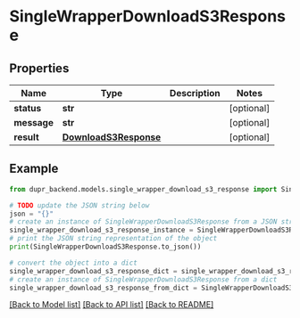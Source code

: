 # SingleWrapperDownloadS3Response


## Properties

Name | Type | Description | Notes
------------ | ------------- | ------------- | -------------
**status** | **str** |  | [optional] 
**message** | **str** |  | [optional] 
**result** | [**DownloadS3Response**](DownloadS3Response.md) |  | [optional] 

## Example

```python
from dupr_backend.models.single_wrapper_download_s3_response import SingleWrapperDownloadS3Response

# TODO update the JSON string below
json = "{}"
# create an instance of SingleWrapperDownloadS3Response from a JSON string
single_wrapper_download_s3_response_instance = SingleWrapperDownloadS3Response.from_json(json)
# print the JSON string representation of the object
print(SingleWrapperDownloadS3Response.to_json())

# convert the object into a dict
single_wrapper_download_s3_response_dict = single_wrapper_download_s3_response_instance.to_dict()
# create an instance of SingleWrapperDownloadS3Response from a dict
single_wrapper_download_s3_response_from_dict = SingleWrapperDownloadS3Response.from_dict(single_wrapper_download_s3_response_dict)
```
[[Back to Model list]](../README.md#documentation-for-models) [[Back to API list]](../README.md#documentation-for-api-endpoints) [[Back to README]](../README.md)


